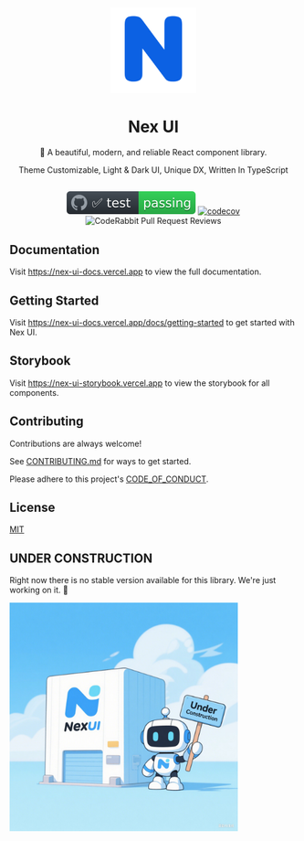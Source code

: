 <div align="center">
  <p>
    <img src='./assets/logo.png' style="width: 150px; height: 150px;" />
  </p>
  
# Nex UI

🎉 A beautiful, modern, and reliable React component library.

Theme Customizable, Light & Dark UI, Unique DX, Written In TypeScript

<h2></h2>

[![CI status](./assets/badge.svg)](https://github.com/rxy001/nex-ui/actions/workflows/QA.yml)
[![codecov](https://codecov.io/github/rxy001/nex-ui/branch/dev/graph/badge.svg?token=7NN7B1ZO6H)](https://codecov.io/github/rxy001/nex-ui)
![CodeRabbit Pull Request Reviews](https://img.shields.io/coderabbit/prs/github/rxy001/nex-ui?utm_source=oss&utm_medium=github&utm_campaign=rxy001%2Fnex-ui&labelColor=171717&color=FF570A&link=https%3A%2F%2Fcoderabbit.ai&label=CodeRabbit+Reviews)

</div>

## Documentation

Visit https://nex-ui-docs.vercel.app to view the full documentation.

## Getting Started

Visit https://nex-ui-docs.vercel.app/docs/getting-started to get started with Nex UI.

## Storybook

Visit https://nex-ui-storybook.vercel.app to view the storybook for all components.

## Contributing

Contributions are always welcome!

See [CONTRIBUTING.md](/CONTRIBUTING.md) for ways to get started.

Please adhere to this project's [CODE_OF_CONDUCT](/CODE_OF_CONDUCT.md).

## License

[MIT](https://choosealicense.com/licenses/mit/)

## UNDER CONSTRUCTION

<p>Right now there is no stable version available for this library. We're just working on it. 🚀</p>
<img src='./assets/construction.png' style="width: 400px; height: 400px;" />
